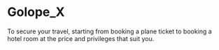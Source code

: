 # Golope_X
To secure your travel, starting from booking a plane ticket to booking a hotel room at the price and privileges that suit you.
